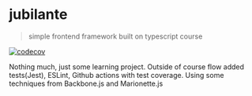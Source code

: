 # jubilante 


> simple frontend framework built on typescript course

[![codecov](https://codecov.io/gh/nikitko43/jubilante-ts/branch/main/graph/badge.svg)](https://codecov.io/gh/nikitko43/jubilante-ts)

Nothing much, just some learning project.
Outside of course flow added tests(Jest), ESLint, Github actions with test coverage.
Using some techniques from Backbone.js and Marionette.js 
